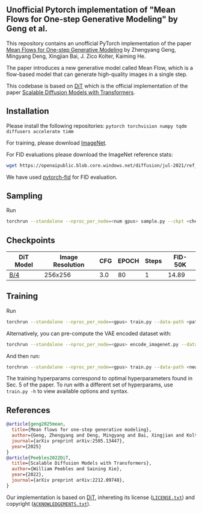 ## Unofficial Pytorch implementation of "Mean Flows for One-step Generative Modeling" by Geng et al. 

This repository contains an unofficial PyTorch implementation of the paper [Mean Flows for One-step Generative Modeling](https://arxiv.org/abs/2505.13447) by Zhengyang Geng, Mingyang Deng, Xingjian Bai, J. Zico Kolter, Kaiming He. 

The paper introduces a new generative model called Mean Flow, which is a flow-based model that can generate high-quality images in a single step.

This codebase is based on [DiT](https://github.com/facebookresearch/DiT/) which is the official implementation of the paper [Scalable Diffusion Models with Transformers](https://arxiv.org/abs/2212.09748).

## Installation

Please install the following repositories:
`pytorch torchvision numpy tqdm diffusers accelerate timm`

For training, please download [ImageNet](https://www.image-net.org/download.php).

For FID evaluations please download the ImageNet reference stats:
```bash
wget https://openaipublic.blob.core.windows.net/diffusion/jul-2021/ref_batches/imagenet/256/VIRTUAL_imagenet256_labeled.npz
```
We have used [pytorch-fid](https://github.com/mseitzer/pytorch-fid) for FID evaluation.


## Sampling

Run
```bash
torchrun --standalone --nproc_per_node=<num gpus> sample.py --ckpt <checkpoint path>
```

## Checkpoints
| DiT Model                                                             | Image Resolution | CFG | EPOCH | Steps | FID-50K |
|-----------------------------------------------------------------------|------------------|-----|-------|-------|--------|
| [B/4](https://drive.google.com/file/d/19mqYNTDH_wLb-_Y5E9kc8LwRSnt-UFKv/view?usp=sharing)  | 256x256          | 3.0 | 80    | 1     | 14.89  |

## Training

Run
```bash
torchrun --standalone --nproc_per_node=<gpus> train.py --data-path <path to ImageNet train data> --cfg <CFG>
```

Alternatively, you can pre-compute the VAE encoded dataset with:
```bash
torchrun --standalone --nproc_per_node=<gpus> encode_imagenet.py --data-path <path to ImageNet train data> --out-path <new path for encoded data>
```

And then run:
```bash
torchrun --standalone --nproc_per_node=<gpus> train.py --data-path <new path for encoded data> --encoded-data --cfg <CFG>
```

The training hyperparams correspond to optimal hyperparameters found in Sec. 5 of the paper.
To run with a different set of hyperparams, use `train.py -h` to view available options and syntax.

## References

```bibtex
@article{geng2025mean,
  title={Mean flows for one-step generative modeling},
  author={Geng, Zhengyang and Deng, Mingyang and Bai, Xingjian and Kolter, J Zico and He, Kaiming},
  journal={arXiv preprint arXiv:2505.13447},
  year={2025}
}
@article{Peebles2022DiT,
  title={Scalable Diffusion Models with Transformers},
  author={William Peebles and Saining Xie},
  year={2022},
  journal={arXiv preprint arXiv:2212.09748},
}
```

Our implementation is based on [DiT](https://github.com/facebookresearch/DiT/), inhereting its license ([`LICENSE.txt`](LICENSE.txt)) and copyright ([`ACKNOWLEDGEMENTS.txt`](ACKNOWLEDGEMENTS.txt)).
